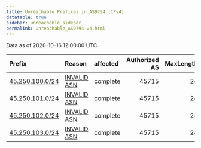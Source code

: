 ```yaml
---
title: Unreachable Prefixes in AS9794 (IPv4)
datatable: true
sidebar: unreachable_sidebar
permalink: unreachable_AS9794-v4.html
---
```


Data as of 2020-10-16 12:00:00 UTC


<div class="datatable-begin"></div>

| Prefix                                                   | Reason                                                                                                | affected   |   Authorized AS |   MaxLength | Anchor                                       |   unreachable /24s |
|:---------------------------------------------------------|:------------------------------------------------------------------------------------------------------|:-----------|----------------:|------------:|:---------------------------------------------|-------------------:|
| [45.250.100.0/24](https://stat.ripe.net/45.250.100.0/24) | [INVALID ASN](https://rpki-validator.ripe.net/announcement-preview?asn=AS9794&prefix=45.250.100.0/24) | complete   |           45715 |          24 | [APNIC](unreachable_APNIC_RPKI_Root-v4.html) |                  1 |
| [45.250.101.0/24](https://stat.ripe.net/45.250.101.0/24) | [INVALID ASN](https://rpki-validator.ripe.net/announcement-preview?asn=AS9794&prefix=45.250.101.0/24) | complete   |           45715 |          24 | [APNIC](unreachable_APNIC_RPKI_Root-v4.html) |                  1 |
| [45.250.102.0/24](https://stat.ripe.net/45.250.102.0/24) | [INVALID ASN](https://rpki-validator.ripe.net/announcement-preview?asn=AS9794&prefix=45.250.102.0/24) | complete   |           45715 |          24 | [APNIC](unreachable_APNIC_RPKI_Root-v4.html) |                  1 |
| [45.250.103.0/24](https://stat.ripe.net/45.250.103.0/24) | [INVALID ASN](https://rpki-validator.ripe.net/announcement-preview?asn=AS9794&prefix=45.250.103.0/24) | complete   |           45715 |          24 | [APNIC](unreachable_APNIC_RPKI_Root-v4.html) |                  1 |

<div class="datatable-end"></div>